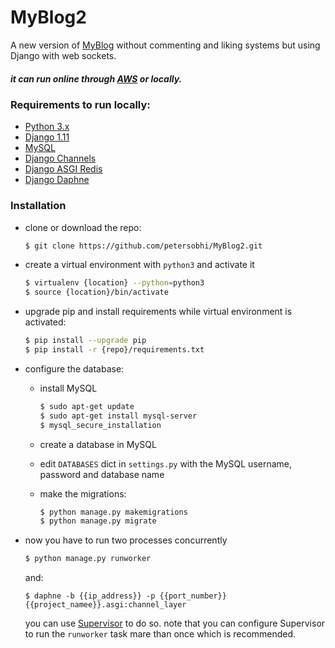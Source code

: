 # MyBlog2
A new version of [MyBlog](https://github.com/petersobhi/MyBlog) without commenting and liking systems but using Django with web sockets.

##### it  can run online through [AWS](http://18.194.226.178/) or locally.

### Requirements to run locally:

* [Python 3.x](https://www.python.org/)
* [Django 1.11](https://www.djangoproject.com/)
* [MySQL](https://www.mysql.com/)
* [Django Channels](https://channels.readthedocs.io/en/stable/)
* [Django ASGI Redis](https://github.com/django/asgi_redis)
* [Django Daphne](https://github.com/django/daphne)


### Installation

- clone or download the repo:
    ```sh
    $ git clone https://github.com/petersobhi/MyBlog2.git
    ```
  

- create a virtual environment with `python3` and activate it
    ```sh
    $ virtualenv {location} --python=python3
    $ source {location}/bin/activate
    ```
- upgrade pip and install requirements while virtual environment is activated:
    ```sh
    $ pip install --upgrade pip
    $ pip install -r {repo}/requirements.txt
    ```
  
- configure the database:
    - install MySQL
        ```sh
        $ sudo apt-get update
        $ sudo apt-get install mysql-server
        $ mysql_secure_installation
        ```
    
    - create a database in MySQL
    - edit `DATABASES` dict in `settings.py` with the MySQL username, password and database name
    - make the migrations:
        ```sh
        $ python manage.py makemigrations
        $ python manage.py migrate
        ```
- now you have to run two processes concurrently
    ```sh
    $ python manage.py runworker
    ```
    and:
    ```
    $ daphne -b {{ip_address}} -p {{port_number}} {{project_namee}}.asgi:channel_layer
    ```
    you can use [Supervisor](http://supervisord.org/installing.html) to do so.
    note that you can configure Supervisor to run the `runworker` task mare than once which is recommended.

